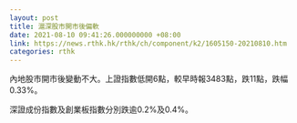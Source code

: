 ```yaml
---
layout: post
title: 滬深股市開市後偏軟
date: 2021-08-10 09:41:26.000000000 +08:00
link: https://news.rthk.hk/rthk/ch/component/k2/1605150-20210810.htm
categories: rthk
---
```


內地股市開市後變動不大。上證指數低開6點，較早時報3483點，跌11點，跌幅0.33%。

深證成份指數及創業板指數分別跌逾0.2%及0.4%。
